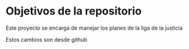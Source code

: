# Objetivos de la repositorio

Este proyecto se encarga de manejar los planes de la liga de la justicia

Estos cambios son desde github
